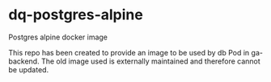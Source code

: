 # dq-postgres-alpine

Postgres alpine docker image

This repo has been created to provide an image to be used by db Pod in ga-backend. The old image used is externally maintained and therefore cannot be updated.
